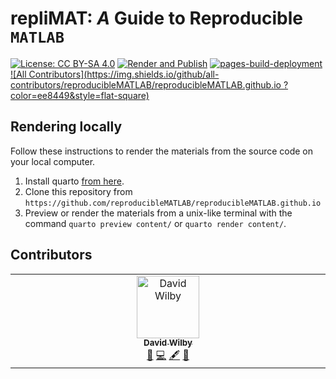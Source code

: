 # **repliMAT**: *A* Guide to Reproducible `MATLAB`

[![License: CC BY-SA 4.0](https://img.shields.io/badge/License-CC_BY--SA_4.0-lightgrey.svg)](https://creativecommons.org/licenses/by-sa/4.0/)
[![Render and Publish](https://github.com/reproducibleMATLAB/reproducibleMATLAB.github.io/actions/workflows/build.yml/badge.svg)](https://github.com/reproducibleMATLAB/reproducibleMATLAB.github.io/actions/workflows/build.yml)
[![pages-build-deployment](https://github.com/reproducibleMATLAB/reproducibleMATLAB.github.io/actions/workflows/pages/pages-build-deployment/badge.svg)](https://github.com/reproducibleMATLAB/reproducibleMATLAB.github.io/actions/workflows/pages/pages-build-deployment)
[![All Contributors](https://img.shields.io/github/all-contributors/reproducibleMATLAB/reproducibleMATLAB.github.io ?color=ee8449&style=flat-square)](#contributors)

## Rendering locally
Follow these instructions to render the materials from the source code on your local computer.

1. Install quarto [from here](https://quarto.org/docs/get-started/).
2. Clone this repository from `https://github.com/reproducibleMATLAB/reproducibleMATLAB.github.io`
3. Preview or render the materials from a unix-like terminal with the command `quarto preview content/` or `quarto render content/`.


## Contributors

<!-- ALL-CONTRIBUTORS-LIST:START - Do not remove or modify this section -->
<!-- prettier-ignore-start -->
<!-- markdownlint-disable -->
<table>
  <tbody>
    <tr>
      <td align="center" valign="top" width="14.28%"><a href="http://davidwilby.dev"><img src="https://avatars.githubusercontent.com/u/24752124?v=4?s=100" width="100px;" alt="David Wilby"/><br /><sub><b>David Wilby</b></sub></a><br /><a href="#ideas-davidwilby" title="Ideas, Planning, & Feedback">🤔</a> <a href="#code-davidwilby" title="Code">💻</a> <a href="#content-davidwilby" title="Content">🖋</a> <a href="#maintenance-davidwilby" title="Maintenance">🚧</a></td>
    </tr>
  </tbody>
</table>

<!-- markdownlint-restore -->
<!-- prettier-ignore-end -->

<!-- ALL-CONTRIBUTORS-LIST:END -->
